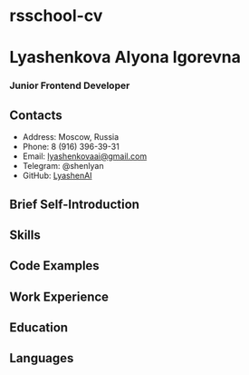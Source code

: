 # rsschool-cv
# Lyashenkova Alyona Igorevna
### Junior Frontend Developer
## Contacts
+ Address: Moscow, Russia
+ Phone: 8 (916) 396-39-31
+ Email: lyashenkovaai@gmail.com
+ Telegram: @shenlyan
+ GitHub: [LyashenAI](https://github.com/LyashenAI)
## Brief Self-Introduction
## Skills
## Code Examples
## Work Experience
## Education
## Languages
